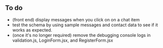 ## To do
- (front end) display messages when you click on on a chat item
- test the schema by using sample messages and contact data to see if it works as expected.
- (once it's no longer required) remove the debugging console logs in validation.js, LoginForm.jsx, and RegisterForm.jsx